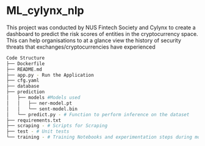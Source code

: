 # ML_cylynx_nlp

This project was conducted by NUS Fintech Society and Cylynx to create a dashboard to predict the risk scores of entities in the cryptocurrency space. This can help organisations to at a glance view the history of security threats that exchanges/cryptocurrencies have experienced

```bash
Code Structure
├── Dockerfile
├── README.md
├── app.py - Run the Application
├── cfg.yaml
├── database
├── prediction
│   ├── models #Models used 
│   │   ├── ner-model.pt
│   │   └── sent-model.bin
│   └── predict.py - # Function to perform inference on the dataset 
├── requirements.txt
├── scraping - # Scripts for Scraping
├── test - # Unit tests
└── training - # Training Notebooks and experimentation steps during model training 
```